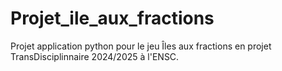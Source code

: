 # Projet_ile_aux_fractions
Projet application python pour le jeu Îles aux fractions en projet TransDisciplinnaire 2024/2025 à l'ENSC.
